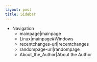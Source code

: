 ```yaml
---
layout: post 
title: Sidebar
---
```


-   Navigation
    -   mainpage\|mainpage
    -   Linux\|mainpage\#Windows
    -   recentchanges-url\|recentchanges
    -   randompage-url\|randompage
    -   About\_the\_Author\|About the Author
